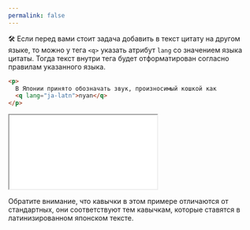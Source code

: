 ```yaml
---
permalink: false
---
```


🛠 Если перед вами стоит задача добавить в текст цитату на другом языке, то можно у тега `<q>` указать атрибут `lang` со значением языка цитаты. Тогда текст внутри тега будет отформатирован согласно правилам указанного языка.

```html
<p>
  В Японии принято обозначать звук, произносимый кошкой как
  <q lang="ja-latn">nyan</q>
</p>
```

<iframe title="Nyan" src="../demos/quote.html"></iframe>

Обратите внимание, что кавычки в этом примере отличаются от стандартных, они соответствуют тем кавычкам, которые ставятся в латинизированном японском тексте.

